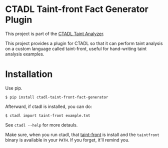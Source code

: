 # CTADL Taint-front Fact Generator Plugin

This project is part of the [CTADL Taint Analyzer](https://github.com/sandialabs/ctadl).

This project provides a plugin for CTADL so that it can perform taint analysis on a custom language called taint-front, useful for hand-writing taint analysis examples.

# Installation

Use pip.

    $ pip install ctadl-taint-front-fact-generator

Afterward, if ctadl is installed, you can do:

    $ ctadl import taint-front example.tnt

See `ctadl --help` for more detauls.

Make sure, when you run ctadl, that [taint-front](https://github.com/sandialabs/ctadl/taint-front) is install and the `taintfront` binary is available in your `PATH`.
If you forget, it'll remind you.

